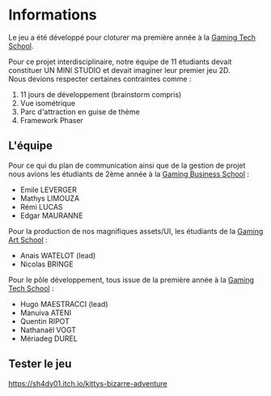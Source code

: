 # Informations

Le jeu a été développé pour cloturer ma première année à la [Gaming Tech School](https://gamingcampus.fr/ecoles/ecole-developpeur-jeux-video-g-tech.html).

Pour ce projet interdisciplinaire, notre équipe de 11 étudiants devait constituer UN MINI STUDIO et devait imaginer leur premier jeu 2D.  
Nous devions respecter certaines contraintes comme : 
1. 11 jours de développement (brainstorm compris)
2. Vue isométrique
3. Parc d'attraction en guise de thème
4. Framework Phaser

## L'équipe

Pour ce qui du plan de communication ainsi que de la gestion de projet nous avions les étudiants de 2ème année à la [Gaming Business School](https://gamingcampus.fr/ecoles/ecole-commerce-jeux-video-g-business.html) :
- Emile LEVERGER
- Mathys LIMOUZA
- Rémi LUCAS
- Edgar MAURANNE

Pour la production de nos magnifiques assets/UI, les étudiants de la [Gaming Art School](https://gamingcampus.fr/ecoles/ecole-game-art-g-art.html) :

- Anais WATELOT (lead)
- Nicolas BRINGE

Pour le pôle développement, tous issue de la première année à la [Gaming Tech School](https://gamingcampus.fr/ecoles/ecole-developpeur-jeux-video-g-tech.html) : 

- Hugo MAESTRACCI (lead)
- Manuiva ATENI
- Quentin RIPOT
- Nathanaël VOGT
- Mériadeg DUREL

## Tester le jeu

https://sh4dy01.itch.io/kittys-bizarre-adventure
